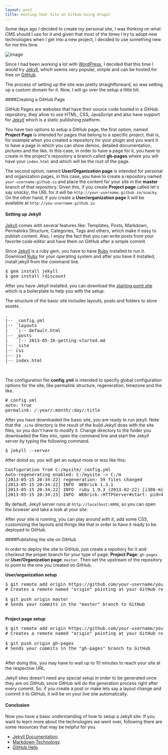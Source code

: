 ```yaml
---
layout: post
title: Hosting Your Site on Github Using drupal
---
```



Some days ago I decided to create my personal site, I was thinking
on what CMS should I use for it and given that most of the times I try to adopt new technologies
when I get into a new project, I decided to use something new for me this time.

![image](/assets/img/jekyll-1.jpg)

Since I had been working a lot with [WordPress](http://wordpress.org), I decided that this time I would try [Jekyll](http://jekyllrb.com), which seems very popular, simple and can be hosted for free on [GitHub](https://github.com).

The process of setting up the site was pretty straightforward, so was setting up a custom domain for it.
Now, I will go over the setup a little bit.


####Creating a GitHub Page

GitHub Pages are websites that have their source code hosted in a GitHub repository, they allow
to use HTML, CSS, JavaScript and also have support for [Jekyll](http://jekyllrb.com) which is a static publishing
platform.

You have two options to setup a GitHub page, the first option, named **Project Page** is intended for pages that
belong to a specific project, that is, for example when you created a repository for your plugin and you want it to have
a page in which you can show demos, detailed documentation, pictures and the like. In this case, in order to have a page
for it, you have to create in the project's repository a branch called **gh-pages** where you will have your `index.html` and which will be the root of the page.

The second option, named **User/Organization page** is intended for personal and organization pages, in this case, you
have to create a repository named `your-username.github.io` and place the content for your site in the
**master** branch of that repository. Given this, if you create **Project page** called let's say *snacky*, the URL for it will be
`http://your-username.github.io/snacky`. On the other hand, if you create a **User/organization page** it will be
available at `http://you-username.github.io`.

#### Setting up Jekyll
[Jekyll](http://jekyllrb.com) comes with several features like: Templates, Posts,
Markdown, Permalinks Structure, Categories, Tags and others, which make it easy to publish content.
Also, I enjoy the fact that you can write posts from your favorite code editor and have them on GitHub after a simple commit.

Since [Jekyll](http://jekyllrb.com) is a ruby gem, you have to have [Ruby](http://www.ruby-lang.org/) installed to run it.
Download [Ruby](http://www.ruby-lang.org/en/downloads/) for your operating system and after you have it installed, install jekyll from the command line.

<pre class="prettyprint" data-lang="shell">
$ gem install jekyll
$ gem install rdiscount
</pre>

After you have Jekyll installed, you can download the [starting point site](https://github.com/PabloVallejo/jekyll-base) which
is a boilerplate to help you with the setup.

The structure of the basic site includes layouts, posts and folders to store assets.

<pre class="prettyprint" data-lang="shell">
.
|-- _config.yml
|-- _layouts
|    |-- default.html
|-- _posts
|    |-- 2013-05-16-getting-started.md
|-- _site
|-- css
|-- js
|-- index.html


</pre>

The configuration file **config.yml** is intended to specify global configuration options
for the site, like permalink structure, regeneration, timezone and the like.

<pre class="prettyprint" data-lang="yml">
# config.yml
auto: true
permalink: /:year/:month/:day/:title
</pre>

After you have downloaded the basic site, you are ready to run jekyll. Note that the `_site` directory
is the result of the build Jekyll does with the site files, so you don't have to modify it.
Change directory to the folder you downloaded the files into, open the command line and start the Jekyll server by typing the following command.

<pre class="prettyprint" data-lang="bash">
$ jekyll --server
</pre>

After doind so, you will get an output more or less like this:

<pre class="prettyprint" data-lang="bash">
Configuration from C:/mysite/_config.yml
Auto-regenerating enabled: C:/mysite -> C:/m
[2013-05-15 20:34:22] regeneration: 59 files changed
[2013-05-15 20:34:22] INFO  WEBrick 1.3.1
[2013-05-15 20:34:22] INFO  ruby 1.9.3 (2013-02-22) [i386-mingw32]
[2013-05-15 20:34:23] INFO  WEBrick::HTTPServer#start: pid=4444 port=4000
</pre>


By default, Jekyll server runs at `http://localhost:4000`, so you can open the browser
and take a look at your site.

After your site is running, you can play around with it, add some CSS, customizing the layouts and
things like that in order to have it ready to be deployed to GitHub.

####Publishing the site on GitHub

In order to deploy the site to GitHub, just create a repoitory for
it and checkout the proper branch for your type of page, **Project Page**: `gh-pages` or **User/Organization page**: `master`. Then set the upstream of the repository to point to the one you created on GitHub.


**User/organization setup**

<pre class="prettyprint" data-lang="bash">
$ git remote add origin https://github.com/your-username/your-username.github.io.git
# Creates a remote named "origin" pointing at your GitHub repository

$ git push origin master
# Sends your commits in the "master" branch to GitHub

</pre>

**Project page setup**

<pre class="prettyprint" data-lang="bash">
$ git remote add origin https://github.com/your-username/your-project.git
# Creates a remote named "origin" pointing at your GitHub repository

$ git push origin gh-pages
# Sends your commits in the "gh-pages" branch to GitHub

</pre>

After doing this, you may have to wait up to 10 minutes to reach your site at the respective URL.

Jekyll sites doesn't need any special setup in order to be generated once they are on GitHub,
since GitHub will do the generation process right after every commit. So, if you create a post or make lets say a layout change and
commit it to GitHub, it will be on your live site automatically.


#### Conclusion

Now you have a basic understanding of how to setup a Jekyll site.
If you want to learn more about the technologies we went over, following there are
some resources that may be helpful for you.

* [Jekyll Documentation](http://jekyllrb.com/docs/home/).
* [Markdown Technology](http://daringfireball.net/projects/markdown/).
* [GitHub Help](https://help.github.com/).